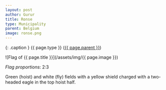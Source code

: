 ```yaml
---
layout: post
author: Gurur
title: Ronse
type: Municipality
parent: Belgium
image: ronse.png
---
```

{: .caption }
{{ page.type }} ([{{ page.parent }}](/2019/03/14/belgium.html))

![Flag of {{ page.title }}](/assets/img/{{ page.image }})

*Flag proportions*: 2:3

Green (hoist) and white (fly) fields with a yellow shield charged with a two-headed eagle in the top hoist half.